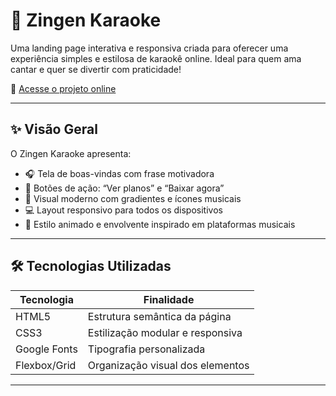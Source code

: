 # 🎤 Zingen Karaoke

Uma landing page interativa e responsiva criada para oferecer uma experiência simples e estilosa de karaokê online. 
Ideal para quem ama cantar e quer se divertir com praticidade!

🔗 [Acesse o projeto online](https://edujmarinho.github.io/Zingen-Karaoke/)

---

## ✨ Visão Geral

O Zingen Karaoke apresenta:

- 🎧 Tela de boas-vindas com frase motivadora  
- 📱 Botões de ação: “Ver planos” e “Baixar agora”  
- 🌈 Visual moderno com gradientes e ícones musicais  
- 💻 Layout responsivo para todos os dispositivos  
- 🎨 Estilo animado e envolvente inspirado em plataformas musicais

---

## 🛠️ Tecnologias Utilizadas

| Tecnologia   | Finalidade                           |
|--------------|--------------------------------------|
| HTML5        | Estrutura semântica da página        |
| CSS3         | Estilização modular e responsiva     |
| Google Fonts | Tipografia personalizada             |
| Flexbox/Grid | Organização visual dos elementos     |

---



